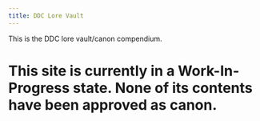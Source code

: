 ```yaml
---
title: DDC Lore Vault
---
```


This is the DDC lore vault/canon compendium.

# This site is currently in a Work-In-Progress state. None of its contents have been approved as canon.
